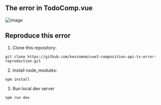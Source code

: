 ## The error in TodoComp.vue
![image](https://github.com/kevinmnm/vue3-composition-api-ts-error-reproduction/assets/62520825/cc5e5332-28ae-4c72-9521-ddada9ce2f22)

## Reproduce this error

1) Clone this repository:
```
git clone https://github.com/kevinmnm/vue3-composition-api-ts-error-reproduction.git
```

2) Install node_modules:
```
npm install
```

3) Run local dev server
```
npm run dev
```


